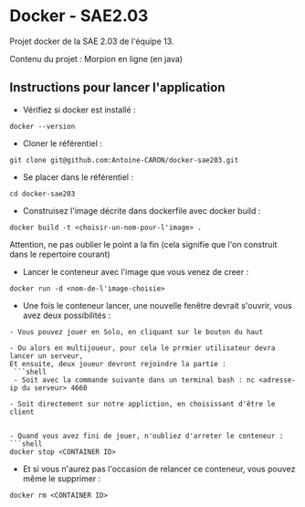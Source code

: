 # Docker - SAE2.03

Projet docker de la SAE 2.03 de l'équipe 13.

Contenu du projet : 
Morpion en ligne (en java)

## Instructions pour lancer l'application

- Vérifiez si docker est installé :
```shell
docker --version
```

- Cloner le référentiel :
 ```shell
git clone git@github.com:Antoine-CARON/docker-sae203.git
```

- Se placer dans le référentiel :
```shell
cd docker-sae203
```

- Construisez l'image décrite dans dockerfile avec docker build : 
```shell
docker build -t <choisir-un-nom-pour-l'image> .
```
Attention, ne pas oublier le point a la fin (cela signifie que l'on construit dans le repertoire courant)


- Lancer le conteneur avec l'image que vous venez de creer :
```shell
docker run -d <nom-de-l'image-choisie>
```

- Une fois le conteneur lancer, une nouvelle fenêtre devrait s'ouvrir, vous avez deux possibilités :
```shell
- Vous pouvez jouer en Solo, en cliquant sur le bouton du haut
```
```shell
- Ou alors en multijoueur, pour cela le prrmier utilisateur devra lancer un serveur,
Et ensuite, deux joueur devront rejoindre la partie : 
 ```shell
 - Soit avec la commande suivante dans un terminal bash : nc <adresse-ip du serveur> 4660
 ```
  ```shell
 - Soit directement sur notre appliction, en choisissant d'être le client
 ```
```

- Quand vous avez fini de jouer, n'oubliez d'arreter le conteneur :
```shell
docker stop <CONTAINER ID>
```

- Et si vous n'aurez pas l'occasion de relancer ce conteneur, vous pouvez même le supprimer :
```shell
docker rm <CONTAINER ID>
```
